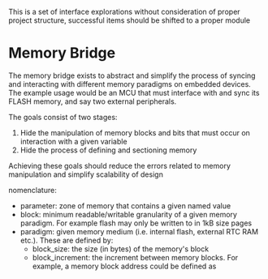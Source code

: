 This is a set of interface explorations without consideration of proper project structure, successful items should be shifted to a proper module

# Memory Bridge

The memory bridge exists to abstract and simplify the process of syncing and interacting with different memory paradigms on embedded devices. The example usage would be an MCU that must interface with and sync its FLASH memory, and say two external peripherals.

The goals consist of two stages:

1. Hide the manipulation of memory blocks and bits that must occur on interaction with a given variable
2. Hide the process of defining and sectioning memory

Achieving these goals should reduce the errors related to memory manipulation and simplify scalability of design

nomenclature:
 - parameter: zone of memory that contains a given named value
 - block: minimum readable/writable granularity of a given memory paradigm. For example flash may only be written to in 1kB size pages
 - paradigm: given memory medium (i.e. internal flash, external RTC RAM etc.). These are defined by:
    - block_size: the size (in bytes) of the memory's block
    - block_increment: the increment between memory blocks. For example, a memory block address could be defined as 